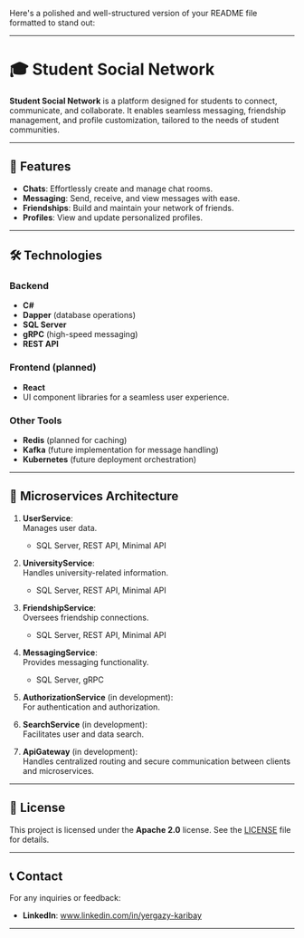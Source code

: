 Here's a polished and well-structured version of your README file formatted to stand out:  

---

# 🎓 Student Social Network  

**Student Social Network** is a platform designed for students to connect, communicate, and collaborate. It enables seamless messaging, friendship management, and profile customization, tailored to the needs of student communities.  

---

## 🚀 Features  

- **Chats**: Effortlessly create and manage chat rooms.  
- **Messaging**: Send, receive, and view messages with ease.  
- **Friendships**: Build and maintain your network of friends.  
- **Profiles**: View and update personalized profiles.  

---

## 🛠️ Technologies  

### **Backend**  
- **C#**  
- **Dapper** (database operations)  
- **SQL Server**  
- **gRPC** (high-speed messaging)  
- **REST API**  

### **Frontend** (planned)  
- **React**  
- UI component libraries for a seamless user experience.  

### **Other Tools**  
- **Redis** (planned for caching)  
- **Kafka** (future implementation for message handling)  
- **Kubernetes** (future deployment orchestration)  

---

## 🧩 Microservices Architecture  

1. **UserService**:  
   Manages user data.  
   - SQL Server, REST API, Minimal API  

2. **UniversityService**:  
   Handles university-related information.  
   - SQL Server, REST API, Minimal API  

3. **FriendshipService**:  
   Oversees friendship connections.  
   - SQL Server, REST API, Minimal API  

4. **MessagingService**:  
   Provides messaging functionality.  
   - SQL Server, gRPC  

5. **AuthorizationService** (in development):  
   For authentication and authorization.  

6. **SearchService** (in development):  
   Facilitates user and data search.
  
7. **ApiGateway** (in development):  
   Handles centralized routing and secure communication between clients and microservices. 
---

## 📜 License  

This project is licensed under the **Apache 2.0** license. See the [LICENSE](./LICENSE) file for details.  

---

## 📞 Contact  

For any inquiries or feedback:
- **LinkedIn**: www.linkedin.com/in/yergazy-karibay 

---
